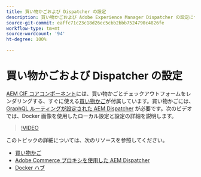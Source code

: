 ```yaml
---
title: 買い物かごおよび Dispatcher の設定
description: 買い物かごおよび Adobe Experience Manager Dispatcher の設定について説明します。
source-git-commit: eaffc71c23c18d26ec5cbb2bbb7524790c4826fe
workflow-type: tm+mt
source-wordcount: '94'
ht-degree: 100%

---
```



# 買い物かごおよび Dispatcher の設定

[AEM CIF コアコンポーネント](https://github.com/adobe/aem-core-cif-components)には、買い物かごとチェックアウトフォームをレンダリングする、すぐに使える[買い物かご](https://github.com/adobe/aem-core-cif-components/tree/master/ui.apps/src/main/content/jcr_root/apps/core/cif/components/commerce/minicart/v1/minicart)が付属しています。買い物かごには、[GraphQL ルーティングが設定された AEM Dispatcher](https://github.com/adobe/aem-core-cif-components/blob/master/dispatcher) が必要です。次のビデオでは、Docker 画像を使用したローカル設定と設定の詳細を説明します。

>[!VIDEO](https://video.tv.adobe.com/v/29656/?quality=12)

このトピックの詳細については、次のリソースを参照してください。

- [買い物かご](https://github.com/adobe/aem-core-cif-components/tree/master/ui.apps/src/main/content/jcr_root/apps/core/cif/components/commerce/minicart/v1/minicart)
- [Adobe Commerce プロキシを使用した AEM Dispatcher](https://github.com/adobe/aem-core-cif-components/tree/master/dispatcher)
- [Docker ハブ](https://hub.docker.com/)
